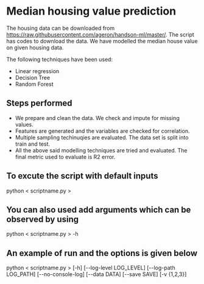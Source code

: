 # Median housing value prediction

The housing data can be downloaded from https://raw.githubusercontent.com/ageron/handson-ml/master/. The script has codes to download the data. We have modelled the median house value on given housing data. 

The following techniques have been used: 

 - Linear regression
 - Decision Tree
 - Random Forest

## Steps performed
 - We prepare and clean the data. We check and impute for missing values.
 - Features are generated and the variables are checked for correlation.
 - Multiple sampling techinuqies are evaluated. The data set is split into train and test.
 - All the above said modelling techniques are tried and evaluated. The final metric used to evaluate is R2 error.

## To excute the script with default inputs
python < scriptname.py >

## You can also used add arguments which can be observed by using
python < scriptname.py > -h

## An example of run and the options is given below
python < scriptname.py > [-h] [--log-level LOG_LEVEL] [--log-path LOG_PATH] [--no-console-log] [--data DATA] [--save SAVE] [-v {1,2,3}]